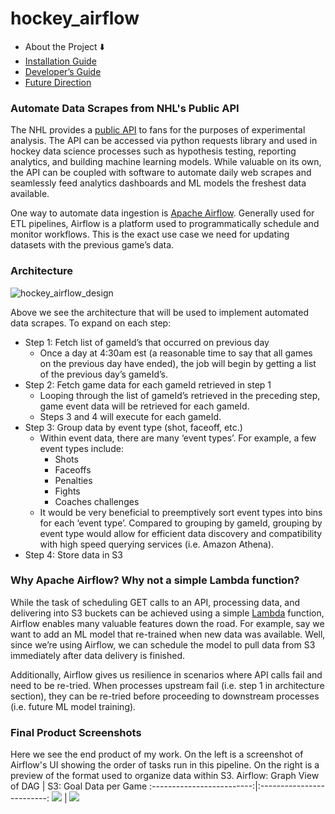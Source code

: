 # hockey_airflow
* About the Project ⬇️
* [Installation Guide](https://github.com/shawzy2/hockey_airflow/wiki/Installation-Guide)
* [Developer’s Guide](https://github.com/shawzy2/hockey_airflow/wiki/Developer's-Guide)
* [Future Direction](https://github.com/shawzy2/hockey_airflow/wiki/Future-Direction)

### Automate Data Scrapes from NHL's Public API
The NHL provides a [public API](https://gitlab.com/dword4/nhlapi) to fans for the purposes of experimental analysis. 
The API can be accessed via python requests library and used in hockey data science processes such as hypothesis testing, reporting analytics, and building machine learning models. 
While valuable on its own, the API can be coupled with software to automate daily web scrapes and seamlessly feed analytics dashboards and ML models the freshest data available.

One way to automate data ingestion is [Apache Airflow](https://airflow.apache.org/). 
Generally used for ETL pipelines, Airflow is a platform used to programmatically schedule and monitor workflows. 
This is the exact use case we need for updating datasets with the previous game’s data.


### Architecture
![hockey_airflow_design](https://user-images.githubusercontent.com/19720687/125180229-b071ff80-e1c5-11eb-8c6e-633432ba468e.png)

Above we see the architecture that will be used to implement automated data scrapes. To expand on each step:
* Step 1: Fetch list of gameId’s that occurred on previous day
  * Once a day at 4:30am est (a reasonable time to say that all games on the previous day have ended), the job will begin by getting a list of the previous day’s gameId’s.
* Step 2: Fetch game data for each gameId retrieved in step 1
  * Looping through the list of gameId’s retrieved in the preceding step, game event data will be retrieved for each gameId.
  * Steps 3 and 4 will execute for each gameId.
* Step 3: Group data by event type (shot, faceoff, etc.)
  * Within event data, there are many ‘event types’. For example, a few event types include:
    * Shots
    * Faceoffs
    * Penalties
    * Fights
    * Coaches challenges
  * It would be very beneficial to preemptively sort event types into bins for each ‘event type’. Compared to grouping by gameId, grouping by event type would allow for efficient data discovery and compatibility with high speed querying services (i.e. Amazon Athena).
* Step 4: Store data in S3

### Why Apache Airflow? Why not a simple Lambda function?
While the task of scheduling GET calls to an API, processing data, and delivering into S3 buckets can be achieved using a simple [Lambda](https://aws.amazon.com/lambda/) function, Airflow enables many valuable features down the road. 
For example, say we want to add an ML model that re-trained when new data was available. 
Well, since we’re using Airflow, we can schedule the model to pull data from S3 immediately after data delivery is finished.

Additionally, Airflow gives us resilience in scenarios where API calls fail and need to be re-tried. 
When processes upstream fail (i.e. step 1 in architecture section), they can be re-tried before proceeding to downstream processes (i.e. future ML model training).

### Final Product Screenshots
Here we see the end product of my work. On the left is a screenshot of Airflow's UI showing the order of tasks run in this pipeline. On the right is a preview of the format used to organize data within S3.
Airflow: Graph View of DAG |  S3: Goal Data per Game
:-------------------------:|:-------------------------:
![](https://user-images.githubusercontent.com/19720687/125184916-91886300-e1ef-11eb-8549-06f7b02a9095.png)  |  ![](https://user-images.githubusercontent.com/19720687/125184919-9220f980-e1ef-11eb-9dcb-42aede661fd3.png)

